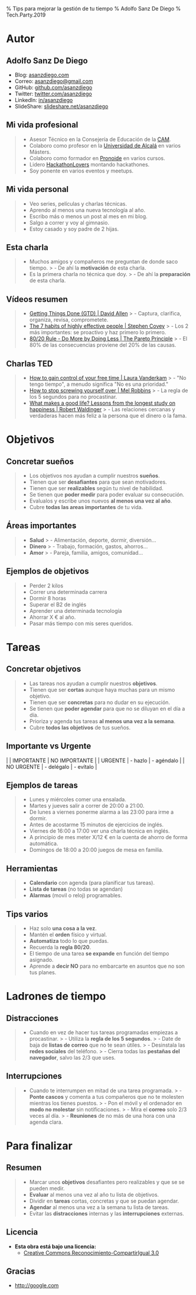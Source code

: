 % Tips para mejorar la gestión de tu tiempo
% Adolfo Sanz De Diego
% Tech.Party.2019

# Autor

## Adolfo Sanz De Diego

- Blog: [asanzdiego.com](http://asanzdiego.com/)
- Correo: [asanzdiego@gmail.com](mailto:asanzdiego@gmail.com)
- GitHub: [github.com/asanzdiego](http://github.com/asanzdiego)
- Twitter: [twitter.com/asanzdiego](http://twitter.com/asanzdiego)
- LinkedIn: [in/asanzdiego](http://www.linkedin.com/in/asanzdiego)
- SlideShare: [slideshare.net/asanzdiego](http://www.slideshare.net/asanzdiego/)

## Mi vida profesional

> - Asesor Técnico en la Consejería de Educación de la [CAM](http://www.comunidad.madrid/).
> - Colaboro como profesor en la [Universidad de Alcalá](http://www.uah.es/) en varios Másters.
> - Colaboro como formador en [Pronoide](http://www.pronoide.com/) en varios cursos.
> - Lidero [HackathonLovers](http://www.pronoide.com/) montando hackathones.
> - Soy ponente en varios eventos y meetups.

## Mi vida personal

> - Veo series, películas y charlas técnicas.
> - Aprendo al menos una nueva tecnología al año.
> - Escribo más o menos un post al mes en mi blog.
> - Salgo a correr y voy al gimnasio.
> - Estoy casado y soy padre de 2 hijas.

## Esta charla

> - Muchos amigos y compañeros me preguntan de donde saco tiempo.
    > - De ahí la **motivación** de esta charla.
> - Es la primera charla no técnica que doy.
    > - De ahí la **preparación** de esta charla.

## Vídeos resumen

> - [Getting Things Done (GTD) | David Allen](https://www.youtube.com/watch?v=gCswMsONkwY)
    > - Captura, clarifica, organiza, revisa, comprometete.
> - [The 7 habits of highly effective people | Stephen Covey](https://www.youtube.com/watch?v=ktlTxC4QG8g)
    > - Los 2 más importantes: se proactivo y haz primero lo primero.
> - [80/20 Rule - Do More by Doing Less | The Pareto Principle](https://www.youtube.com/watch?v=EAynHZE-lK4)
    > - El 80% de las consecuencias proviene del 20% de las causas.

## Charlas TED

> - [How to gain control of your free time | Laura Vanderkam](https://www.youtube.com/watch?v=n3kNlFMXslo)
    > - "No tengo tiempo", a menudo significa "No es una prioridad."
> - [How to stop screwing yourself over | Mel Robbins](https://www.youtube.com/watch?v=Lp7E973zozc)
    > - La regla de los 5 segundos para no procastinar.
> - [What makes a good life? Lessons from the longest study on happiness | Robert Waldinger](https://www.youtube.com/watch?v=8KkKuTCFvzI)
    > - Las relaciones cercanas y verdaderas hacen más feliz a la persona que el dinero o la fama.

# Objetivos

## Concretar sueños

> - Los objetivos nos ayudan a cumplir nuestros **sueños**.
> - Tienen que ser **desafiantes** para que sean motivadores.
> - Tienen que ser **realizables** según tu nivel de habilidad.
> - Se tienen que **poder medir** para poder evaluar su consecución.
> - Evalualos y escribe unos nuevos **al menos una vez al año**.
> - Cubre **todas las areas importantes** de tu vida.

## Áreas importantes

> - **Salud**
    > - Alimentación, deporte, dormir, diversión...
> - **Dinero**
    > - Trabajo, formación, gastos, ahorros...
> - **Amor**
    > - Pareja, familia, amigos, comunidad...

## Ejemplos de objetivos

> - Perder 2 kilos
> - Correr una determinada carrera
> - Dormir 8 horas
> - Superar el B2 de inglés
> - Aprender una determinada tecnología
> - Ahorrar X € al año.
> - Pasar más tiempo con mis seres queridos.

# Tareas

## Concretar objetivos

> - Las tareas nos ayudan a cumplir nuestros **objetivos**.
> - Tienen que ser **cortas** aunque haya muchas para un mismo objetivo.
> - Tienen que ser **concretas** para no dudar en su ejecución.
> - Se tienen que **poder agendar** para que no se diluyan en el día a día.
> - Prioriza y agenda tus tareas **al menos una vez a la semana**.
> - Cubre **todos las objetivos** de tus sueños.

## Importante vs Urgente

|            | IMPORTANTE | NO IMPORTANTE |
| URGENTE    | - hazlo    | - agéndalo    |
| NO URGENTE | - delégalo | - evítalo     |

## Ejemplos de tareas

> - Lunes y miércoles comer una ensalada.
> - Martes y jueves salir a correr de 20:00 a 21:00.
> - De lunes a viernes ponerme alarma a las 23:00 para irme a dormir.
> - Antes de acostarme 15 minutos de ejercicios de inglés.
> - Viernes de 16:00 a 17:00 ver una charla técnica en inglés.
> - A principio de mes meter X/12 € en la cuenta de ahorro de forma automática.
> - Domingos de 18:00 a 20:00 juegos de mesa en familia.

## Herramientas

> - **Calendario** con agenda (para planificar tus tareas).
> - **Lista de tareas** (no todas se agendan)
> - **Alarmas** (movil o reloj) programables.

## Tips varios

> - Haz solo **una cosa a la vez**.
> - Mantén el **orden** físico y virtual.
> - **Automatiza** todo lo que puedas.
> - Recuerda la **regla 80/20**.
> - El tiempo de una tarea **se expande** en función del tiempo asignado.
> - Aprende a **decir NO** para no embarcarte en asuntos que no son tus planes.

# Ladrones de tiempo

## Distracciones

> - Cuando en vez de hacer tus tareas programadas empiezas a procastinar.
    > - Utiliza la **regla de los 5 segundos**.
    > - Date de baja de **listas de correo** que no te sean útiles.
    > - Desinstala las **redes sociales** del teléfono.
    > - Cierra todas las **pestañas del navegador**, salvo las 2/3 que uses.

## Interrupciones

> - Cuando te interrumpen en mitad de una tarea programada.
    > - **Ponte cascos** y comenta a tus compañeros que no te molesten mientras los tienes puestos.
    > - Pon el móvil y el ordenador en **modo no molestar** sin notificaciones.
    > - Mira el **correo** solo 2/3 veces al día.
    > - **Reuniones** de no más de una hora con una agenda clara.


# Para finalizar

## Resumen

> - Marcar unos **objetivos** desafiantes pero realizables y que se se pueden medir.
> - **Evaluar** al menos una vez al año tu lista de objetivos.
> - Dividir en **tareas** cortas, concretas y que se puedan agendar.
> - **Agendar** al menos una vez a la semana tu lista de tareas.
> - Evitar las **distracciones** internas y las **interrupciones** externas.

## Licencia

- **Esta obra está bajo una licencia:**
  - [Creative Commons Reconocimiento-CompartirIgual 3.0](http://creativecommons.org/licenses/by-sa/3.0/es/)

## Gracias

- <http://google.com>
